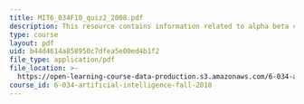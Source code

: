 ```yaml
---
title: MIT6_034F10_quiz2_2008.pdf
description: This resource contains information related to alpha beta cold war.
type: course
layout: pdf
uid: b44d4614a858950c7dfea5e00ed4b1f2
file_type: application/pdf
file_location: >-
  https://open-learning-course-data-production.s3.amazonaws.com/6-034-artificial-intelligence-fall-2010/b44d4614a858950c7dfea5e00ed4b1f2_MIT6_034F10_quiz2_2008.pdf
course_id: 6-034-artificial-intelligence-fall-2010
---
```

